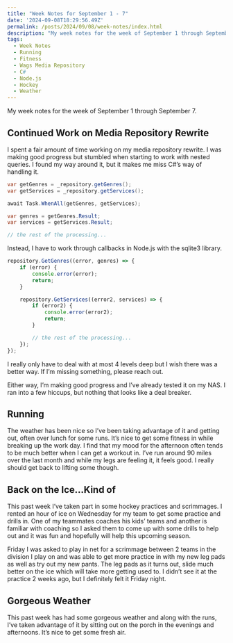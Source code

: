 ```yaml
---
title: "Week Notes for September 1 - 7"
date: '2024-09-08T18:29:56.49Z'
permalink: /posts/2024/09/08/week-notes/index.html
description: "My week notes for the week of September 1 through September 7."
tags:
  - Week Notes
  - Running
  - Fitness
  - Wags Media Repository
  - C#
  - Node.js
  - Hockey
  - Weather
---
```


My week notes for the week of September 1 through September 7.
<!-- excerpt -->

## Continued Work on Media Repository Rewrite

I spent a fair amount of time working on my media repository rewrite. I was making good progress but stumbled when starting to work with nested queries. I found my way around it, but it makes me miss C#’s way of handling it.

```csharp
var getGenres = _repository.getGenres();
var getServices = _repository.getServices();

await Task.WhenAll(getGenres, getServices);

var genres = getGenres.Result;
var services = getServices.Result;

// the rest of the processing...
```

Instead, I have to work through callbacks in Node.js with the sqlite3 library.

```js
repository.GetGenres((error, genres) => {
	if (error) {
		console.error(error);
		return;
	}

	repository.GetServices((error2, services) => {
		if (error2) {
			console.error(error2);
			return;
		}

		// the rest of the processing...
	});
});
```

I really only have to deal with at most 4 levels deep but I wish there was a better way. If I’m missing something, please reach out.

Either way, I’m making good progress and I’ve already tested it on my NAS. I ran into a few hiccups, but nothing that looks like a deal breaker.

## Running

The weather has been nice so I’ve been taking advantage of it and getting out, often over lunch for some runs. It’s nice to get some fitness in while breaking up the work day. I find that my mood for the afternoon often tends to be much better when I can get a workout in. I’ve run around 90 miles over the last month and while my legs are feeling it, it feels good. I really should get back to lifting some though.

## Back on the Ice...Kind of

This past week I’ve taken part in some hockey practices and scrimmages. I rented an hour of ice on Wednesday for my team to get some practice and drills in. One of my teammates coaches his kids’ teams and another is familiar with coaching so I asked them to come up with some drills to help out and it was fun and hopefully will help this upcoming season.

Friday I was asked to play in net for a scrimmage between 2 teams in the division I play on and was able to get more practice in with my new leg pads as well as try out my new pants. The leg pads as it turns out, slide much better on the ice which will take more getting used to. I didn’t see it at the practice 2 weeks ago, but I definitely felt it Friday night.

## Gorgeous Weather

This past week has had some gorgeous weather and along with the runs, I’ve taken advantage of it by sitting out on the porch in the evenings and afternoons. It’s nice to get some fresh air.
